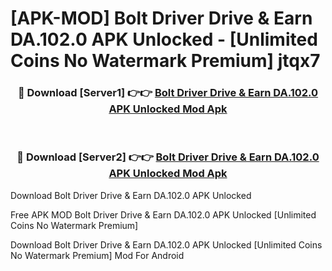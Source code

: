 # [APK-MOD] Bolt Driver  Drive & Earn DA.102.0 APK Unlocked - [Unlimited Coins No Watermark Premium] jtqx7



<div align="center">
<h3>🔴 Download [Server1] 👉👉 <a href="https://momento.my/?title=Bolt_Driver__Drive_&_Earn_DA.102.0_APK_Unlocked">Bolt Driver  Drive & Earn DA.102.0 APK Unlocked Mod Apk</a></h3><br>

<h3>🔴 Download [Server2] 👉👉 <a href="https://momento.my/?title=Bolt_Driver__Drive_&_Earn_DA.102.0_APK_Unlocked">Bolt Driver  Drive & Earn DA.102.0 APK Unlocked Mod Apk</a></h3>
</div>



Download Bolt Driver  Drive & Earn DA.102.0 APK Unlocked 

Free APK MOD Bolt Driver  Drive & Earn DA.102.0 APK Unlocked [Unlimited Coins No Watermark Premium]

Download Bolt Driver  Drive & Earn DA.102.0 APK Unlocked [Unlimited Coins No Watermark Premium] Mod For Android
